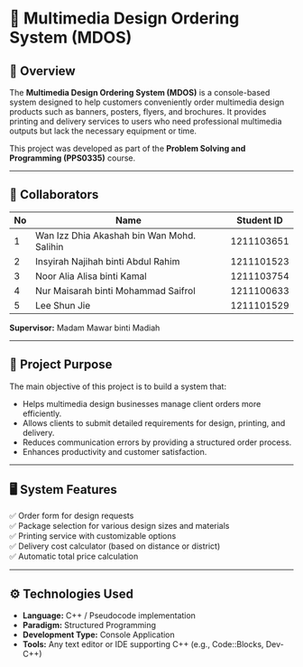 # 🎨 Multimedia Design Ordering System (MDOS)

## 📘 Overview
The **Multimedia Design Ordering System (MDOS)** is a console-based system designed to help customers conveniently order multimedia design products such as banners, posters, flyers, and brochures. It provides printing and delivery services to users who need professional multimedia outputs but lack the necessary equipment or time.

This project was developed as part of the **Problem Solving and Programming (PPS0335)** course.

---

## 👥 Collaborators
| No | Name | Student ID 
|----|------|-------------
| 1 | Wan Izz Dhia Akashah bin Wan Mohd. Salihin | 1211103651 
| 2 | Insyirah Najihah binti Abdul Rahim | 1211101523 
| 3 | Noor Alia Alisa binti Kamal | 1211103754 
| 4 | Nur Maisarah binti Mohammad Saifrol | 1211100633  
| 5 | Lee Shun Jie | 1211101529 

**Supervisor:** Madam Mawar binti Madiah

---

## 🎯 Project Purpose
The main objective of this project is to build a system that:
- Helps multimedia design businesses manage client orders more efficiently.  
- Allows clients to submit detailed requirements for design, printing, and delivery.  
- Reduces communication errors by providing a structured order process.  
- Enhances productivity and customer satisfaction.  

---

## 🖥️ System Features
✅ Order form for design requests  
✅ Package selection for various design sizes and materials  
✅ Printing service with customizable options  
✅ Delivery cost calculator (based on distance or district)  
✅ Automatic total price calculation  

---

## ⚙️ Technologies Used
- **Language:** C++ / Pseudocode implementation  
- **Paradigm:** Structured Programming  
- **Development Type:** Console Application  
- **Tools:** Any text editor or IDE supporting C++ (e.g., Code::Blocks, Dev-C++)  

